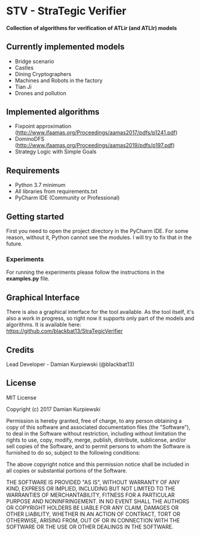 # STV - StraTegic Verifier

#### Collection of algorithms for verification of ATLir (and ATLIr) models

## Currently implemented models
+ Bridge scenario
+ Castles
+ Dining Cryptographers
+ Machines and Robots in the factory
+ Tian Ji
+ Drones and pollution

## Implemented algorithms
+ Fixpoint approximation (http://www.ifaamas.org/Proceedings/aamas2017/pdfs/p1241.pdf)
+ DominoDFS (http://www.ifaamas.org/Proceedings/aamas2019/pdfs/p197.pdf)
+ Strategy Logic with Simple Goals

## Requirements
+ Python 3.7 minimum
+ All libraries from requirements.txt
+ PyCharm IDE (Community or Professional) 

## Getting started

First you need to open the project directory in the PyCharm IDE.
For some reason, without it, Python cannot see the modules.
I will try to fix that in the future.

### Experiments

For running the experiments please follow the instructions in the **examples.py** file.

## Graphical Interface
There is also a graphical interface for the tool available.
As the tool itself, it's also a work in progress, so right now it supports only part of the models and algorithms.
It is available here: https://github.com/blackbat13/StraTegicVerifier

## Credits

Lead Developer - Damian Kurpiewski (@blackbat13)

## License

MIT License

Copyright (c) 2017 Damian Kurpiewski

Permission is hereby granted, free of charge, to any person obtaining a copy
of this software and associated documentation files (the "Software"), to deal
in the Software without restriction, including without limitation the rights
to use, copy, modify, merge, publish, distribute, sublicense, and/or sell
copies of the Software, and to permit persons to whom the Software is
furnished to do so, subject to the following conditions:

The above copyright notice and this permission notice shall be included in all
copies or substantial portions of the Software.

THE SOFTWARE IS PROVIDED "AS IS", WITHOUT WARRANTY OF ANY KIND, EXPRESS OR
IMPLIED, INCLUDING BUT NOT LIMITED TO THE WARRANTIES OF MERCHANTABILITY,
FITNESS FOR A PARTICULAR PURPOSE AND NONINFRINGEMENT. IN NO EVENT SHALL THE
AUTHORS OR COPYRIGHT HOLDERS BE LIABLE FOR ANY CLAIM, DAMAGES OR OTHER
LIABILITY, WHETHER IN AN ACTION OF CONTRACT, TORT OR OTHERWISE, ARISING FROM,
OUT OF OR IN CONNECTION WITH THE SOFTWARE OR THE USE OR OTHER DEALINGS IN THE
SOFTWARE.
